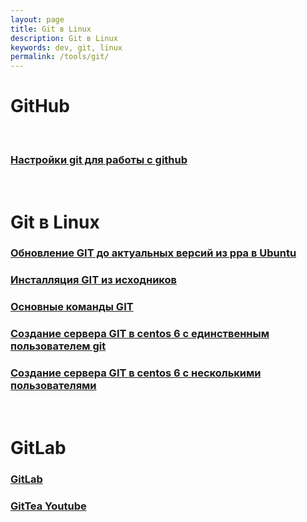 ```yaml
---
layout: page
title: Git в Linux
description: Git в Linux
keywords: dev, git, linux
permalink: /tools/git/
---
```


# GitHub

<br/>

### [Настройки git для работы с github](/cvs/git/github/)

<br/>

# Git в Linux

### [Обновление GIT до актуальных версий из ppa в Ubuntu](/dev/git/setup/ubuntu/ppa/)

### [Инсталляция GIT из исходников](/dev/git/setup/)

### [Основные команды GIT](/dev/git/commands/)

### [Создание сервера GIT в centos 6 с единственным пользователем git](/dev/git/git-server/centos/6/ver1/)

### [Создание сервера GIT в centos 6 с несколькими пользователями](/dev/git/git-server/centos/6/ver2/)

<br/>

# GitLab

### [GitLab](/devops/gitops/cvs/gitlab/)

### [GitTea Youtube](https://www.youtube.com/watch?v=dTvTBlzKqgg)
